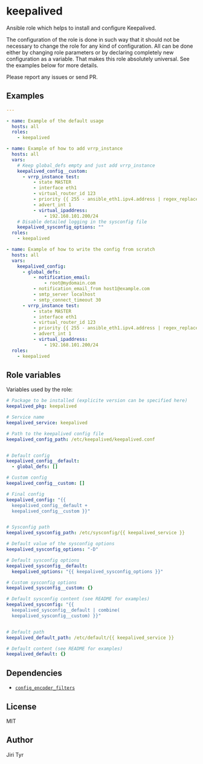 keepalived
==========

Ansible role which helps to install and configure Keepalived.

The configuration of the role is done in such way that it should not be
necessary to change the role for any kind of configuration. All can be
done either by changing role parameters or by declaring completely new
configuration as a variable. That makes this role absolutely
universal. See the examples below for more details.

Please report any issues or send PR.


Examples
--------

```yaml
---

- name: Example of the default usage
  hosts: all
  roles:
    - keepalived

- name: Example of how to add vrrp_instance
  hosts: all
  vars:
    # Keep global_defs empty and just add vrrp_instance
    keepalived_config__custom:
      - vrrp_instance test:
          - state MASTER
          - interface eth1
          - virtual_router_id 123
          - priority {{ 255 - ansible_eth1.ipv4.address | regex_replace('^.*\.') | int }}
          - advert_int 1
          - virtual_ipaddress:
              - 192.168.101.200/24
    # Disable detailed logging in the sysconfig file
    keepalived_sysconfig_options: ""
  roles:
    - keepalived

- name: Example of how to write the config from scratch
  hosts: all
  vars:
    keepalived_config:
      - global_defs:
          - notification_email:
              - root@mydomain.com
          - notification_email_from host1@example.com
          - smtp_server localhost
          - smtp_connect_timeout 30
      - vrrp_instance test:
          - state MASTER
          - interface eth1
          - virtual_router_id 123
          - priority {{ 255 - ansible_eth1.ipv4.address | regex_replace('^.*\.') | int }}
          - advert_int 1
          - virtual_ipaddress:
              - 192.168.101.200/24
  roles:
    - keepalived
```


Role variables
--------------

Variables used by the role:

```yaml
# Package to be installed (explicite version can be specified here)
keepalived_pkg: keepalived

# Service name
keepalived_service: keepalived

# Path to the keepalived config file
keepalived_config_path: /etc/keepalived/keepalived.conf


# Default config
keepalived_config__default:
  - global_defs: []

# Custom config
keepalived_config__custom: []

# Final config
keepalived_config: "{{
  keepalived_config__default +
  keepalived_config__custom }}"


# Sysconfig path
keepalived_sysconfig_path: /etc/sysconfig/{{ keepalived_service }}

# Default value of the sysconfig options
keepalived_sysconfig_options: "-D"

# Default sysconfig options
keepalived_sysconfig__default:
  keepalived_options: "{{ keepalived_sysconfig_options }}"

# Custom sysconfig options
keepalived_sysconfig__custom: {}

# Default sysconfig content (see README for examples)
keepalived_sysconfig: "{{
  keepalived_sysconfig__default | combine(
  keepalived_sysconfig__custom) }}"


# Default path
keepalived_default_path: /etc/default/{{ keepalived_service }}

# Default content (see README for examples)
keepalived_default: {}
```


Dependencies
------------

- [`config_encoder_filters`](https://github.com/jtyr/ansible-config_encoder_filters)


License
-------

MIT


Author
------

Jiri Tyr
